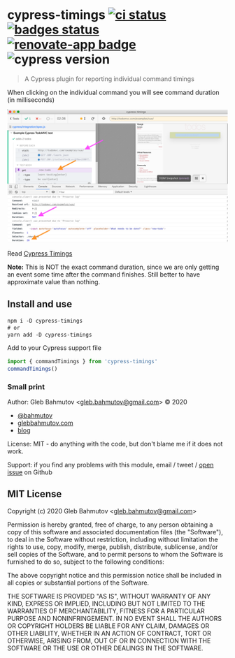 # cypress-timings [![ci status][ci image]][ci url] [![badges status][badges image]][badges url] [![renovate-app badge][renovate-badge]][renovate-app] ![cypress version](https://img.shields.io/badge/cypress-8.2.0-brightgreen)
> A Cypress plugin for reporting individual command timings

When clicking on the individual command you will see command duration (in milliseconds)

![Cypress command timings](images/timings.png)

Read [Cypress Timings](https://glebbahmutov.com/blog/cypress-timings/)

**Note:** This is NOT the exact command duration, since we are only getting an event some time after the command finishes. Still better to have approximate value than nothing.

## Install and use

```shell
npm i -D cypress-timings
# or
yarn add -D cypress-timings
```

Add to your Cypress support file

```js
import { commandTimings } from 'cypress-timings'
commandTimings()
```

### Small print

Author: Gleb Bahmutov &lt;gleb.bahmutov@gmail.com&gt; &copy; 2020

- [@bahmutov](https://twitter.com/bahmutov)
- [glebbahmutov.com](https://glebbahmutov.com)
- [blog](https://glebbahmutov.com/blog)

License: MIT - do anything with the code, but don't blame me if it does not work.

Support: if you find any problems with this module, email / tweet /
[open issue](https://github.com/bahmutov/cypress-timings/issues) on Github

## MIT License

Copyright (c) 2020 Gleb Bahmutov &lt;gleb.bahmutov@gmail.com&gt;

Permission is hereby granted, free of charge, to any person
obtaining a copy of this software and associated documentation
files (the "Software"), to deal in the Software without
restriction, including without limitation the rights to use,
copy, modify, merge, publish, distribute, sublicense, and/or sell
copies of the Software, and to permit persons to whom the
Software is furnished to do so, subject to the following
conditions:

The above copyright notice and this permission notice shall be
included in all copies or substantial portions of the Software.

THE SOFTWARE IS PROVIDED "AS IS", WITHOUT WARRANTY OF ANY KIND,
EXPRESS OR IMPLIED, INCLUDING BUT NOT LIMITED TO THE WARRANTIES
OF MERCHANTABILITY, FITNESS FOR A PARTICULAR PURPOSE AND
NONINFRINGEMENT. IN NO EVENT SHALL THE AUTHORS OR COPYRIGHT
HOLDERS BE LIABLE FOR ANY CLAIM, DAMAGES OR OTHER LIABILITY,
WHETHER IN AN ACTION OF CONTRACT, TORT OR OTHERWISE, ARISING
FROM, OUT OF OR IN CONNECTION WITH THE SOFTWARE OR THE USE OR
OTHER DEALINGS IN THE SOFTWARE.

[ci image]: https://github.com/bahmutov/cypress-timings/workflows/ci/badge.svg?branch=main
[ci url]: https://github.com/bahmutov/cypress-timings/actions
[badges image]: https://github.com/bahmutov/cypress-timings/workflows/badges/badge.svg?branch=main
[badges url]: https://github.com/bahmutov/cypress-timings/actions
[renovate-badge]: https://img.shields.io/badge/renovate-app-blue.svg
[renovate-app]: https://renovateapp.com/
